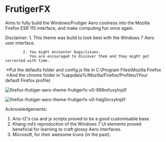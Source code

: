 # FrutigerFX
Aims to fully build the Windows/Frutiger Aero coolness into the Mozilla Firefox ESR 115 interface, and make computing fun once again.

Disclaimer: 
            1. This theme was build to look best with the Windows 7 Aero user interface.
            
            2. You might encounter bugs/issues.
               You are encouraged to discover them and they might get corrected with time.
               
->Put the defaults folder and config.js file in C:\Program Files\Mozilla Firefox
->And the chrome folder in %appdata%/Mozilla/Firefox/Profiles/(Your default Firefox profile)

![firefox-frutiger-aero-theme-frutigerfx-v0-996mfuxytnjd1](https://github.com/user-attachments/assets/a843b3a3-af96-4ca6-b2f5-5387ada28149)

![firefox-frutiger-aero-theme-frutigerfx-v0-hdg0nrxytnjd1](https://github.com/user-attachments/assets/8be71df6-dedf-45d5-9add-aa056c20b7db)


Acknowledgements:
1. Aris-t2's css and js scripts proved to be a good customisable base.
2. Khang-nd’s reproduction of the Windows 7 UI elements proved beneficial for learning to craft glossy Aero interfaces.
3. Microsoft, for their awesome Icons (in the past).
